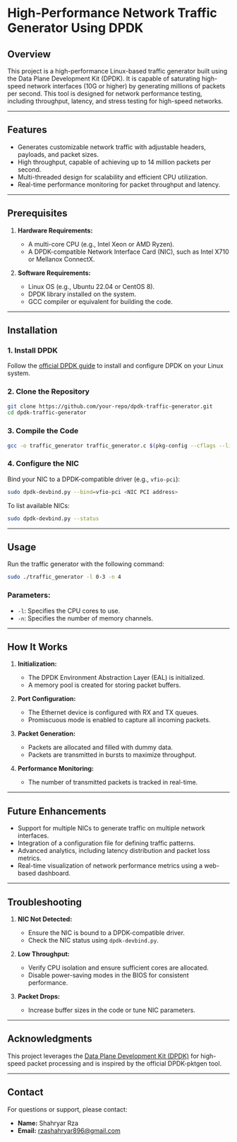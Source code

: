 # High-Performance Network Traffic Generator Using DPDK

## Overview
This project is a high-performance Linux-based traffic generator built using the Data Plane Development Kit (DPDK). It is capable of saturating high-speed network interfaces (10G or higher) by generating millions of packets per second. This tool is designed for network performance testing, including throughput, latency, and stress testing for high-speed networks.

---

## Features
- Generates customizable network traffic with adjustable headers, payloads, and packet sizes.
- High throughput, capable of achieving up to 14 million packets per second.
- Multi-threaded design for scalability and efficient CPU utilization.
- Real-time performance monitoring for packet throughput and latency.

---

## Prerequisites
1. **Hardware Requirements:**
   - A multi-core CPU (e.g., Intel Xeon or AMD Ryzen).
   - A DPDK-compatible Network Interface Card (NIC), such as Intel X710 or Mellanox ConnectX.

2. **Software Requirements:**
   - Linux OS (e.g., Ubuntu 22.04 or CentOS 8).
   - DPDK library installed on the system.
   - GCC compiler or equivalent for building the code.

---

## Installation
### 1. Install DPDK
Follow the [official DPDK guide](https://doc.dpdk.org/guides/linux_gsg/index.html) to install and configure DPDK on your Linux system.

### 2. Clone the Repository
```bash
git clone https://github.com/your-repo/dpdk-traffic-generator.git
cd dpdk-traffic-generator
```

### 3. Compile the Code
```bash
gcc -o traffic_generator traffic_generator.c $(pkg-config --cflags --libs libdpdk)
```

### 4. Configure the NIC
Bind your NIC to a DPDK-compatible driver (e.g., `vfio-pci`):
```bash
sudo dpdk-devbind.py --bind=vfio-pci <NIC PCI address>
```

To list available NICs:
```bash
sudo dpdk-devbind.py --status
```

---

## Usage
Run the traffic generator with the following command:
```bash
sudo ./traffic_generator -l 0-3 -n 4
```
### Parameters:
- `-l`: Specifies the CPU cores to use.
- `-n`: Specifies the number of memory channels.

---

## How It Works
1. **Initialization:**
   - The DPDK Environment Abstraction Layer (EAL) is initialized.
   - A memory pool is created for storing packet buffers.

2. **Port Configuration:**
   - The Ethernet device is configured with RX and TX queues.
   - Promiscuous mode is enabled to capture all incoming packets.

3. **Packet Generation:**
   - Packets are allocated and filled with dummy data.
   - Packets are transmitted in bursts to maximize throughput.

4. **Performance Monitoring:**
   - The number of transmitted packets is tracked in real-time.

---

## Future Enhancements
- Support for multiple NICs to generate traffic on multiple network interfaces.
- Integration of a configuration file for defining traffic patterns.
- Advanced analytics, including latency distribution and packet loss metrics.
- Real-time visualization of network performance metrics using a web-based dashboard.

---

## Troubleshooting
1. **NIC Not Detected:**
   - Ensure the NIC is bound to a DPDK-compatible driver.
   - Check the NIC status using `dpdk-devbind.py`.

2. **Low Throughput:**
   - Verify CPU isolation and ensure sufficient cores are allocated.
   - Disable power-saving modes in the BIOS for consistent performance.

3. **Packet Drops:**
   - Increase buffer sizes in the code or tune NIC parameters.

---

## Acknowledgments
This project leverages the [Data Plane Development Kit (DPDK)](https://www.dpdk.org/) for high-speed packet processing and is inspired by the official DPDK-pktgen tool.

---

## Contact
For questions or support, please contact:
- **Name:** Shahryar Rza
- **Email:** rzashahryar896@gmail.com

